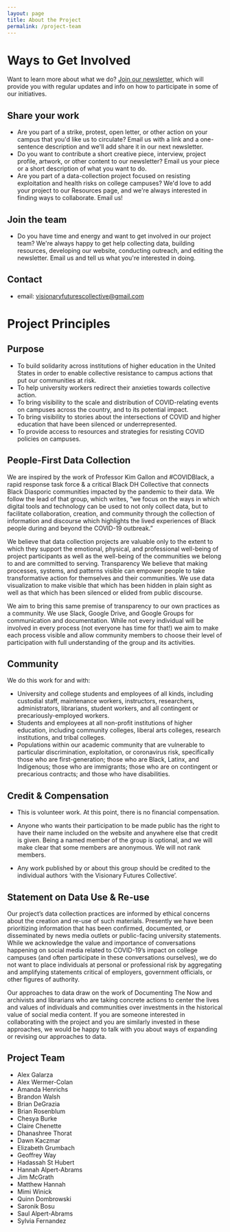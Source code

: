 ```yaml
---
layout: page
title: About the Project
permalink: /project-team
---
```

# Ways to Get Involved
Want to learn more about what we do? [Join our newsletter](https://apfn.substack.com/), which will provide you with regular updates and info on how to participate in some of our initiatives.

## Share your work
* Are you part of a strike, protest, open letter, or other action on your campus that you'd like us to circulate? Email us with a link and a one-sentence description and we'll add share it in our next newsletter.
* Do you want to contribute a short creative piece, interview, project profile, artwork, or other content to our newsletter? Email us your piece or a short description of what you want to do.
* Are you part of a data-collection project focused on resisting exploitation and health risks on college campuses? We'd love to add your project to our Resources page, and we're always interested in finding ways to collaborate. Email us!

## Join the team
* Do you have time and energy and want to get involved in our project team? We're always happy to get help collecting data, building resources, developing our website, conducting outreach, and editing the newsletter. Email us and tell us what you're interested in doing.

## Contact
* email: visionaryfuturescollective@gmail.com


# Project Principles
## Purpose
* To build solidarity across institutions of higher education in the United States in order to enable collective resistance to campus actions that put our communities at risk.
* To help university workers redirect their anxieties towards collective action.
* To bring visibility to the scale and distribution of COVID-relating events on campuses across the country, and to its potential impact.
* To bring visibility to stories about the intersections of COVID and higher education that have been silenced or underrepresented.
* To provide access to resources and strategies for resisting COVID policies on campuses.

## People-First Data Collection
We are inspired by the work of Professor Kim Gallon and #COVIDBlack, a rapid response task force & a critical Black DH Collective that connects Black Diasporic communities impacted by the pandemic to their data. We follow the lead of that group, which writes, “we focus on the ways in which digital tools and technology can be used to not only collect data, but to facilitate collaboration, creation, and community through the collection of information and discourse which highlights the lived experiences of Black people during and beyond the COVID-19 outbreak.”

We believe that data collection projects are valuable only to the extent to which they support the emotional, physical, and professional well-being of project participants as well as the well-being of the communities we belong to and are committed to serving. 
Transparency
We believe that making processes, systems, and patterns visible can empower people to take transformative action for themselves and their communities. We use data visualization to make visible that which has been hidden in plain sight as well as that which has been silenced or elided from public discourse.  

We aim to bring this same premise of transparency to our own practices as a community. We use Slack, Google Drive, and Google Groups for communication and documentation. While not every individual will be involved in every process (not everyone has time for that!) we aim to make each process visible and allow community members to choose their level of participation with full understanding of the group and its activities.

## Community
We do this work for and with:
* University and college students and employees of all kinds, including custodial staff, maintenance workers, instructors, researchers, administrators, librarians, student workers, and all contingent or precariously-employed workers.
* Students and employees at all non-profit institutions of higher education, including community colleges, liberal arts colleges, research institutions, and tribal colleges.
* Populations within our academic community that are vulnerable to particular discrimination, exploitation, or coronavirus risk, specifically those who are first-generation; those who are Black, Latinx, and Indigenous; those who are immigrants; those who are on contingent or precarious contracts; and those who have disabilities.

## Credit & Compensation
* This is volunteer work. At this point, there is no financial compensation. 

* Anyone who wants their participation to be made public has the right to have their name included on the website and anywhere else that credit is given. Being a named member of the group is optional, and we will make clear that some members are anonymous. We will not rank members.

* Any work published by or about this group should be credited to the individual authors ‘with the Visionary Futures Collective’.

## Statement on Data Use & Re-use

Our project’s data collection practices are informed by ethical concerns about the creation and re-use of such materials. Presently we have been prioritizing information that has been confirmed, documented, or disseminated by news media outlets or public-facing university statements. While we acknowledge the value and importance of conversations happening on social media related to COVID-19’s impact on college campuses (and often participate in these conversations ourselves), we do not want to place individuals at personal or professional risk by aggregating and amplifying statements critical of employers, government officials, or other figures of authority. 

Our approaches to data draw on the work of Documenting The Now and archivists and librarians who are taking concrete actions to center the lives and values of individuals and communities over investments in the historical value of social media content. If you are someone interested in collaborating with the project and you are similarly invested in these approaches, we would be happy to talk with you about ways of expanding or revising our approaches to data.


## Project Team

* Alex Galarza
* Alex Wermer-Colan
* Amanda Henrichs
* Brandon Walsh
* Brian DeGrazia
* Brian Rosenblum
* Chesya Burke
* Claire Chenette
* Dhanashree Thorat
* Dawn Kaczmar
* Elizabeth Grumbach
* Geoffrey Way
* Hadassah St Hubert
* Hannah Alpert-Abrams
* Jim McGrath
* Matthew Hannah
* Mimi Winick
* Quinn Dombrowski
* Saronik Bosu
* Saul Alpert-Abrams
* Sylvia Fernandez
